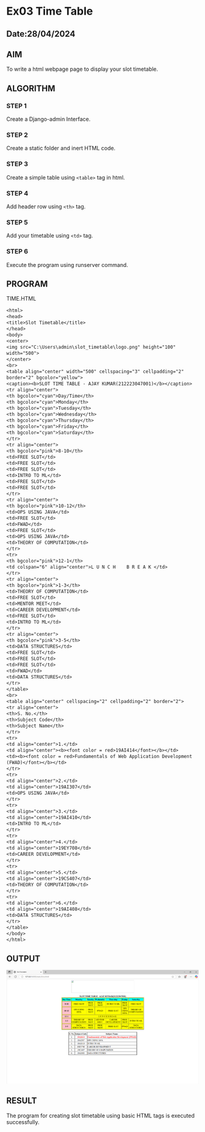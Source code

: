 # Ex03 Time Table
## Date:28/04/2024

## AIM
To write a html webpage page to display your slot timetable.

## ALGORITHM
### STEP 1
Create a Django-admin Interface.

### STEP 2
Create a static folder and inert HTML code.

### STEP 3
Create a simple table using ```<table>``` tag in html.

### STEP 4
Add header row using ```<th>``` tag.

### STEP 5
Add your timetable using ```<td>``` tag.

### STEP 6
Execute the program using runserver command.

## PROGRAM
TIME.HTML
```
<html>
<head>
<title>Slot Timetable</title>
</head>
<body>
<center>
<img src="C:\Users\admin\slot_timetable\logo.png" height="100" width="500">
</center>
<br>
<table align="center" width="500" cellspacing="3" cellpadding="2" border="2" bgcolor="yellow">
<caption><b>SLOT TIME TABLE - AJAY KUMAR(212223047001)</b></caption>
<tr align="center">
<th bgcolor="cyan">Day/Time</th>
<th bgcolor="cyan">Monday</th>
<th bgcolor="cyan">Tuesday</th>
<th bgcolor="cyan">Wednesday</th>
<th bgcolor="cyan">Thursday</th>
<th bgcolor="cyan">Friday</th>
<th bgcolor="cyan">Saturday</th>
</tr>
<tr align="center">
<th bgcolor="pink">8-10</th>
<td>FREE SLOT</td>
<td>FREE SLOT</td>
<td>FREE SLOT</td>
<td>INTRO TO ML</td>
<td>FREE SLOT</td>
<td>FREE SLOT</td>
</tr>
<tr align="center">
<th bgcolor="pink">10-12</th>
<td>OPS USING JAVA</td>
<td>FREE SLOT</td>
<td>FWAD</td>
<td>FREE SLOT</td>
<td>OPS USING JAVA</td>
<td>THEORY OF COMPUTATION</td>
</tr>
<tr>
<th bgcolor="pink">12-1</th>
<td colspan="6" align="center">L U N C H    B R E A K </td>
</tr>
<tr align="center">
<th bgcolor="pink">1-3</th>
<td>THEORY OF COMPUTATION</td>
<td>FREE SLOT</td>
<td>MENTOR MEET</td>
<td>CAREER DEVELOPMENT</td>
<td>FREE SLOT</td>
<td>INTRO TO ML</td>
</tr>
<tr align="center">
<th bgcolor="pink">3-5</th>
<td>DATA STRUCTURES</td>
<td>FREE SLOT</td>
<td>FREE SLOT</td>
<td>FREE SLOT</td>
<td>FWAD</td>
<td>DATA STRUCTURES</td>
</tr>
</table>
<br>
<table align="center" cellspacing="2" cellpadding="2" border="2">
<tr align="center">
<th>S. No.</th>
<th>Subject Code</th>
<th>Subject Name</th>
</tr>
<tr>
<td align="center">1.</td>
<td align="center"><b><font color = red>19AI414</font></b></td>
<td><b><font color = red>Fundamentals of Web Application Development (FWAD)</font></b></td>
</tr>
<tr>
<td align="center">2.</td>
<td align="center">19AI307</td>
<td>OPS USING JAVA</td>
</tr>
<tr>
<td align="center">3.</td>
<td align="center">19AI410</td>
<td>INTRO TO ML</td>
</tr>
<tr>
<td align="center">4.</td>
<td align="center">19EY708</td>
<td>CAREER DEVELOPMENT</td>
</tr>
<tr>
<td align="center">5.</td>
<td align="center">19CS407</td>
<td>THEORY OF COMPUTATION</td>
</tr>
<tr>
<td align="center">6.</td>
<td align="center">19AI408</td>
<td>DATA STRUCTURES</td>
</tr>
</table>
</body>
</html>
```
## OUTPUT
![alt text](<Screenshot 2025-05-07 035503.png>)
## RESULT
The program for creating slot timetable using basic HTML tags is executed successfully.
